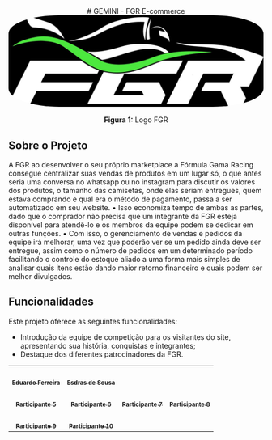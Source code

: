 <center>
# <a>GEMINI - FGR E-commerce</a>
</center>

<div style="text-align: center;">
    <img src="assets/logo.jpg"  alt = 'LOGO FGR' style="width: 80vw; border-radius: 20%;"/>
    <p><b>Figura 1:</b> Logo FGR</p>
</div>




## <a> Sobre o Projeto</a>

A FGR ao desenvolver o seu próprio marketplace a Fórmula Gama Racing consegue centralizar suas vendas de produtos em um lugar só, o que antes seria uma conversa no whatsapp ou no instagram para discutir os valores dos produtos, o tamanho das camisetas, onde elas seriam entregues, quem estava comprando e qual era o método de pagamento, passa a ser automatizado em seu website. • Isso economiza tempo de ambas as partes, dado que o comprador não precisa que um integrante da FGR esteja disponível para atendê-lo e os membros da equipe podem se dedicar em outras funções. • Com isso, o gerenciamento de vendas e pedidos da equipe irá melhorar, uma vez que poderão ver se um pedido ainda deve ser entregue, assim como o número de pedidos em um determinado período facilitando o controle do estoque aliado a uma forma mais simples de analisar quais itens estão dando maior retorno financeiro e quais podem ser melhor divulgados.

## Funcionalidades

Este projeto oferece as seguintes funcionalidades:

- Introdução da equipe de competição para os visitantes do site, apresentando sua história, conquistas e integrantes;
- Destaque dos diferentes patrocinadores da FGR.



<center>
<table>
  <tr>
    <td align="center"><a href="https://github.com/eduardoferre"><img style="border-radius: 50%;" src="https://avatars.githubusercontent.com/u/67663168?v=4" width="100px;" alt=""/><br /><sub><b>Eduardo Ferreira</b></sub></a></td>
    <td align="center"><a href="https://github.com/Edzada"><img style="border-radius: 50%;" src="https://avatars.githubusercontent.com/u/122990164?v=4" width="100px;" alt=""/><br /><sub><b>Esdras de Sousa</b></sub></a></td>
    <td align="center"><a href=""><img style="border-radius: 50%;" src="https://avatars.githubusercontent.com/u/124414056?v=4" width="100px;" alt=""/><br /><sub><b></b></sub></a></td>
    <td align="center"><a href=""><img style="border-radius: 50%;" src="" width="100px;" alt=""/><br /><sub><b></b></sub></a></td>
  </tr>
  <tr>
    <td align="center"><a href="#"><img style="border-radius: 50%;" src="#" width="100px;" alt=""/><br /><sub><b>Participante 5</b></sub></a></td>
    <td align="center"><a href="#"><img style="border-radius: 50%;" src="#" width="100px;" alt=""/><br /><sub><b>Participante 6</b></sub></a></td>
    <td align="center"><a href="#"><img style="border-radius: 50%;" src="#" width="100px;" alt=""/><br /><sub><b>Participante 7</b></sub></a></td>
    <td align="center"><a href="#"><img style="border-radius: 50%;" src="#" width="100px;" alt=""/><br /><sub><b>Participante 8</b></sub></a></td>
  </tr>
  <tr>
    <td align="center"><a href="#"><img style="border-radius: 50%;" src="#" width="100px;" alt=""/><br /><sub><b>Participante 9</b></sub></a></td>
    <td align="center"><a href="#"><img style="border-radius: 50%;" src="#" width="100px;" alt=""/><br /><sub><b>Participante 10</b></sub></a></td>
  </tr>
</table>
</center>
